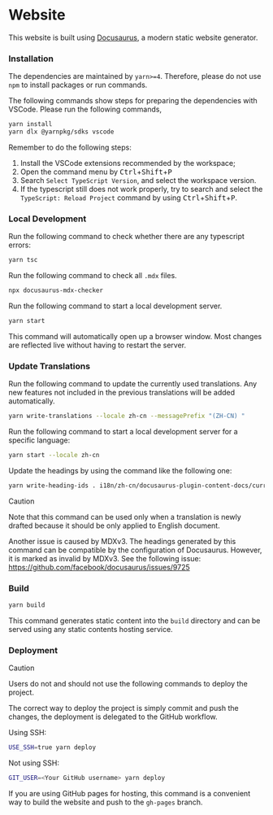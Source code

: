 # Website

This website is built using [Docusaurus](https://docusaurus.io/), a modern static website generator.

### Installation

The dependencies are maintained by `yarn>=4`. Therefore, please do not use `npm` to install packages or run commands.

The following commands show steps for preparing the dependencies with VSCode. Please run the following commands,

```sh
yarn install
yarn dlx @yarnpkg/sdks vscode
```

Remember to do the following steps:

1. Install the VSCode extensions recommended by the workspace;
2. Open the command menu by <kbd>Ctrl</kbd>+<kbd>Shift</kbd>+<kbd>P</kbd>
3. Search `Select TypeScript Version`, and select the workspace version.
4. If the typescript still does not work properly, try to search and select the `TypeScript: Reload Project` command by using <kbd>Ctrl</kbd>+<kbd>Shift</kbd>+<kbd>P</kbd>.

### Local Development

Run the following command to check whether there are any typescript errors:

```sh
yarn tsc
```

Run the following command to check all `.mdx` files.

```sh
npx docusaurus-mdx-checker
```

Run the following command to start a local development server.

```sh
yarn start
```

This command will automatically open up a browser window. Most changes are reflected live without having to restart the server.

### Update Translations

Run the following command to update the currently used translations. Any new features not included in the previous translations will be added automatically.

```sh
yarn write-translations --locale zh-cn --messagePrefix "(ZH-CN) "
```

Run the following command to start a local development server for a specific language:

```sh
yarn start --locale zh-cn
```

Update the headings by using the command like the following one:

```sh
yarn write-heading-ids . i18n/zh-cn/docusaurus-plugin-content-docs/current
```

> [!CAUTION]
> Note that this command can be used only when a translation is newly drafted because
> it should be only applied to English document.
>
> Another issue is caused by MDXv3. The headings generated by this command can be
> compatible by the configuration of Docusaurus. However, it is marked as invalid by
> MDXv3. See the following issue:
> https://github.com/facebook/docusaurus/issues/9725

### Build

```sh
yarn build
```

This command generates static content into the `build` directory and can be served using any static contents hosting service.

### Deployment

> [!CAUTION]
> Users do not and should not use the following commands to deploy the project.
>
> The correct way to deploy the project is simply commit and push the changes, the deployment is delegated to the GitHub workflow.

Using SSH:

```sh
USE_SSH=true yarn deploy
```

Not using SSH:

```sh
GIT_USER=<Your GitHub username> yarn deploy
```

If you are using GitHub pages for hosting, this command is a convenient way to build the website and push to the `gh-pages` branch.
